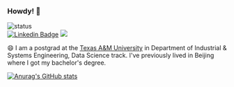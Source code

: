 ### Howdy! 👋

![status](https://img.shields.io/badge/status-up-brightgreen)  
[![Linkedin Badge](https://img.shields.io/badge/-Lindkeden-blue?style=flat-square&logo=Linkedin&logoColor=white&link=https://www.linkedin.com/in/chunliangyang/)](https://www.linkedin.com/in/chunliangyang/) 
![](https://visitor-badge.glitch.me/badge?page_id=github.com/landisland)

<!--
**landisland/landisland** is a ✨ _special_ ✨ repository because its `README.md` (this file) appears on your GitHub profile.

Here are some ideas to get you started:

- 🔭 I’m currently working on ...
- 🌱 I’m currently learning ...
- 👯 I’m looking to collaborate on ...
- 🤔 I’m looking for help with ...
- 💬 Ask me about ...
- 📫 How to reach me: ...
- 😄 Pronouns: ...
- ⚡ Fun fact: ...
-->

😄 I am a postgrad at the [Texas A&M University](https://www.tamu.edu) in Department of Industrial & Systems Engineering, Data Science track. I've previously lived in Beijing where I got my bachelor's degree. 


[![Anurag's GitHub stats](https://github-readme-stats.vercel.app/api?username=landisland)](https://github.com/anuraghazra/github-readme-stats)
